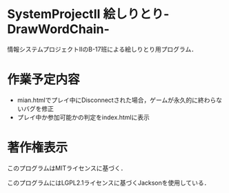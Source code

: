 # SystemProjectII 絵しりとり-DrawWordChain-
情報システムプロジェクトIIのB-17班による絵しりとり用プログラム．

# 作業予定内容
- mian.htmlでプレイ中にDisconnectされた場合，ゲームが永久的に終わらないバグを修正
- プレイ中か参加可能かの判定をindex.htmlに表示

# 著作権表示
このプログラムはMITライセンスに基づく．

このプログラムにはLGPL2.1ライセンスに基づくJacksonを使用している．
